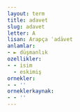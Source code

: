 ```yaml
---
layout: term
title: adavet
slug: adavet
letter: A
lisan: Arapça ʿadāvet
anlamlar:
- ► düşmanlık
ozellikler:
- - isim
  - eskimiş
ornekler:
- - ''
orneklerkaynak:
- - ''
---
```

